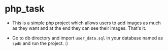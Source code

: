 # php_task

* This is a simple php project which allows users to add images as much as they want and at the end they can see their images. That's it.

* Go to db directory and import `user_data.sql` in your database named as `spdb` and run the project. :)
